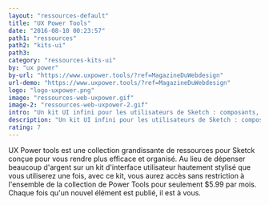 ```yaml
---
layout: "ressources-default"
title: "UX Power Tools"
date: "2016-08-10 00:23:57"
path1: "ressources"
path2: "kits-ui"
path3:
category: "ressources-kits-ui"
by: "ux power"
by-url: "https://www.uxpower.tools/?ref=MagazineDuWebdesign"
url-demo: "https://www.uxpower.tools/?ref=MagazineDuWebdesign"
logo: "logo-uxpower.png"
image: "ressources-web-uxpower.gif"
image-2: "ressources-web-uxpower-2.gif"
intro: "Un kit UI infini pour les utilisateurs de Sketch : composants, styles et symboles."
description: "Un kit UI infini pour les utilisateurs de Sketch : composants, styles et symboles."
rating: 7
---
```


UX Power tools est une collection grandissante de ressources pour Sketck conçue pour vous rendre plus efficace et organisé. Au lieu de dépenser beaucoup d'argent sur un kit d'interface utilisateur hautement stylisé que vous utiliserez une fois, avec ce kit, vous aurez accès sans restriction à l'ensemble de la collection de Power Tools pour seulement $5.99 par mois. Chaque fois qu'un nouvel élément est publié, il est à vous.

